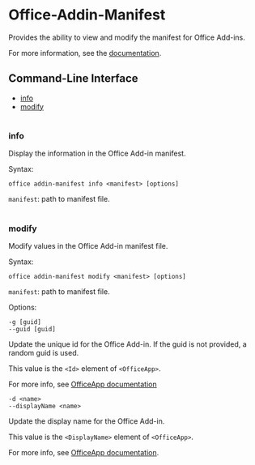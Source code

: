 # Office-Addin-Manifest

Provides the ability to view and modify the manifest for Office Add-ins.

For more information, see the [documentation](
https://docs.microsoft.com/en-us/office/dev/add-ins/develop/add-in-manifests).

## Command-Line Interface
* [info](#info)
* [modify](#modify)

#

### info 
Display the information in the Office Add-in manifest. 

Syntax:

`office addin-manifest info <manifest> [options]`

`manifest`: path to manifest file.

#

### modify
Modify values in the Office Add-in manifest file.

Syntax:

`office addin-manifest modify <manifest> [options]`

`manifest`: path to manifest file. 

Options:

`-g [guid]`<br>
`--guid [guid]`

Update the unique id for the Office Add-in. If the guid is not provided, a random guid is used.

This value is the `<Id>` element of `<OfficeApp>`.

For more info, see [OfficeApp documentation](https://docs.microsoft.com/en-us/office/dev/add-ins/reference/manifest/officeapp)

`-d <name>`<br>
`--displayName <name>`

Update the display name for the Office Add-in.

This value is the `<DisplayName>` element of `<OfficeApp>`. 

For more info, see [OfficeApp documentation](https://docs.microsoft.com/en-us/office/dev/add-ins/reference/manifest/officeapp).

#
